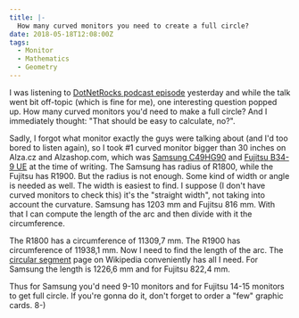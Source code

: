 ```yaml
---
title: |-
  How many curved monitors you need to create a full circle?
date: 2018-05-18T12:08:00Z
tags:
  - Monitor
  - Mathematics
  - Geometry
---
```

I was listening to [DotNetRocks podcast episode][1] yesterday and while the talk went bit off-topic (which is fine for me), one interesting question popped up. How many curved monitors you'd need to make a full circle? And I immediately thought: "That should be easy to calculate, no?".

<!-- excerpt -->

Sadly, I forgot what monitor exactly the guys were talking about (and I'd too bored to listen again), so I took #1 curved monitor bigger than 30 inches on Alza.cz and Alzashop.com, which was [Samsung C49HG90][3] and [Fujitsu B34-9 UE][4] at the time of writing. The Samsung has radius of R1800, while the Fujitsu has R1900. But the radius is not enough. Some kind of width or angle is needed as well. The width is easiest to find. I suppose (I don't have curved monitors to check this) it's the "straight width", not taking into account the curvature. Samsung has 1203 mm and Fujitsu 816 mm. With that I can compute the length of the arc and then divide with it the circumference.

The R1800 has a circumference of 11309,7 mm. The R1900 has circumference of 11938,1 mm. Now I need to find the length of the arc. The [circular segment][2] page on Wikipedia conveniently has all I need. For Samsung the length is 1226,6 mm and for Fujitsu 822,4 mm. 

Thus for Samsung you'd need 9-10 monitors and for Fujitsu 14-15 monitors to get full circle. If you're gonna do it, don't forget to order a "few" graphic cards. 8-)
	
[1]: https://www.dotnetrocks.com/?show=1546
[2]: https://en.wikipedia.org/wiki/Circular_segment
[3]: https://www.alza.cz/49-samsung-c49hg90-d5091486.htm
[4]: https://www.alzashop.com/34-fujitsu-b34-9-ue-gray-d5319125.htm